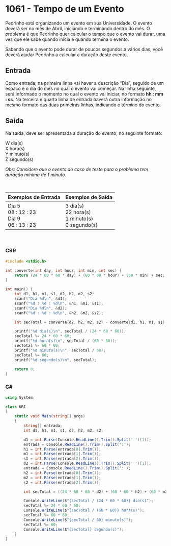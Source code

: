 # 1061 - Tempo de um Evento

Pedrinho está organizando um evento em sua Universidade. O evento deverá ser no mês de Abril, iniciando e terminando dentro do mês. O problema é que Pedrinho quer calcular o tempo que o evento vai durar, uma vez que ele sabe quando inicia e quando termina o evento.

Sabendo que o evento pode durar de poucos segundos a vários dias, você deverá ajudar Pedrinho a calcular a duração deste evento.

## Entrada

Como entrada, na primeira linha vai haver a descrição “Dia”, seguido de um espaço e o dia do mês no qual o evento vai começar. Na linha seguinte, será informado o momento no qual o evento vai iniciar, no formato **hh : mm : ss**. Na terceira e quarta linha de entrada haverá outra informação no mesmo formato das duas primeiras linhas, indicando o término do evento.

## Saída

Na saída, deve ser apresentada a duração do evento, no seguinte formato:

W dia(s)  
X hora(s)  
Y minuto(s)  
Z segundo(s)

_Obs: Considere que o evento do caso de teste para o problema tem duração mínima de 1 minuto._

&nbsp;

| Exemplos de Entrada                                     | Exemplos de Saída                                              |
| ------------------------------------------------------- | -------------------------------------------------------------- |
| Dia 5 <br/> 08 : 12 : 23 <br/> Dia 9 <br/> 06 : 13 : 23 | 3 dia(s) <br/> 22 hora(s) <br/> 1 minuto(s) <br/> 0 segundo(s) |

&nbsp;

### C99

```c
#include <stdio.h>

int converte(int day, int hour, int min, int sec) {
    return (24 * 60 * 60 * day) + (60 * 60 * hour) + (60 * min) + sec;
}

int main() {
    int d1, h1, m1, s1, d2, h2, m2, s2;
    scanf("Dia %d\n", &d1);
    scanf("%d : %d : %d\n", &h1, &m1, &s1);
    scanf("Dia %d\n", &d2);
    scanf("%d : %d : %d\n", &h2, &m2, &s2);

    int secTotal = converte(d2, h2, m2, s2) - converte(d1, h1, m1, s1);

    printf("%d dia(s)\n", secTotal / (24 * 60 * 60));
    secTotal %= 24 * 60 * 60;
    printf("%d hora(s)\n", secTotal / (60 * 60));
    secTotal %= 60 * 60;
    printf("%d minuto(s)\n", secTotal / 60);
    secTotal %= 60;
    printf("%d segundo(s)\n", secTotal);

    return 0;
}
```

### C#

```cs
using System;

class URI
{
    static void Main(string[] args)
    {
        string[] entrada;
        int d1, h1, m1, s1, d2, h2, m2, s2;

        d1 = int.Parse(Console.ReadLine().Trim().Split(' ')[1]);
        entrada = Console.ReadLine().Trim().Split(':');
        h1 = int.Parse(entrada[0].Trim());
        m1 = int.Parse(entrada[1].Trim());
        s1 = int.Parse(entrada[2].Trim());
        d2 = int.Parse(Console.ReadLine().Trim().Split(' ')[1]);
        entrada = Console.ReadLine().Trim().Split(':');
        h2 = int.Parse(entrada[0].Trim());
        m2 = int.Parse(entrada[1].Trim());
        s2 = int.Parse(entrada[2].Trim());

        int secTotal = ((24 * 60 * 60 * d2) + (60 * 60 * h2) + (60 * m2) + s2) - ((24 * 60 * 60 * d1) + (60 * 60 * h1) + (60 * m1) + s1);

        Console.WriteLine($"{secTotal / (24 * 60 * 60)} dia(s)");
        secTotal %= 24 * 60 * 60;
        Console.WriteLine($"{secTotal / (60 * 60)} hora(s)");
        secTotal %= 60 * 60;
        Console.WriteLine($"{secTotal / 60} minuto(s)");
        secTotal %= 60;
        Console.WriteLine($"{secTotal} segundo(s)");
    }
}
```
